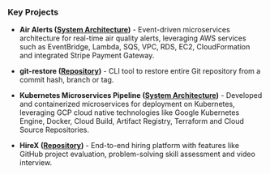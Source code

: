 ### Key Projects

- **Air Alerts ([System Architecture](https://github.com/Patel-Raj/air-alerts?tab=readme-ov-file#air-alerts))** - Event-driven microservices architecture for real-time air quality alerts, leveraging AWS services
  such as EventBridge, Lambda, SQS, VPC, RDS, EC2, CloudFormation and integrated Stripe Payment Gateway.

- **git-restore ([Repository](https://github.com/Patel-Raj/git-restore))** - CLI tool to restore entire Git repository from a commit hash, branch or tag.

- **Kubernetes Microservices Pipeline ([System Architecture](https://github.com/Patel-Raj/kubernetes-microservices-pipeline?tab=readme-ov-file#kubernetes-microservices-pipeline))** - Developed and containerized microservices for deployment on Kubernetes, leveraging GCP cloud native technologies like
  Google Kubernetes Engine, Docker, Cloud Build, Artifact Registry, Terraform and Cloud Source Repositories.

- **HireX ([Repository](https://github.com/Patel-Raj/HireX))** - End-to-end hiring platform with features like GitHub project evaluation, problem-solving skill assessment and video interview.
